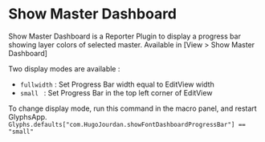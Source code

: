 # Show Master Dashboard

Show Master Dashboard is a Reporter Plugin to display a progress bar showing layer colors of selected master. Available in [View > Show Master Dashboard]

Two display modes are available :  
*   `fullwidth` : Set Progress Bar width equal to EditView width   
*   `small ` : Set Progress Bar in the top left corner of EditView

To change display mode, run this command in the macro panel, and restart GlyphsApp.
`Glyphs.defaults["com.HugoJourdan.showFontDashboardProgressBar"] == "small"`